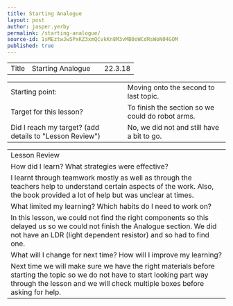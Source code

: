 ```yaml
---
title: Starting Analogue
layout: post
author: jasper.yerby
permalink: /starting-analogue/
source-id: 1sMEztwJw5PxKZ3xmQCvkKn8M3vMB0oWCdRsWoN04GOM
published: true
---
```

<table>
  <tr>
    <td>Title</td>
    <td>Starting Analogue</td>
    <td></td>
    <td>22.3.18</td>
  </tr>
</table>


<table>
  <tr>
    <td>Starting point:</td>
    <td>Moving onto the second to last topic.</td>
  </tr>
  <tr>
    <td>Target for this lesson?</td>
    <td>To finish the section so we could do robot arms.</td>
  </tr>
  <tr>
    <td>Did I reach my target? 
(add details to "Lesson Review")</td>
    <td>No, we did not and still have a bit to go.</td>
  </tr>
</table>


<table>
  <tr>
    <td>Lesson Review</td>
  </tr>
  <tr>
    <td>How did I learn? What strategies were effective? </td>
  </tr>
  <tr>
    <td>I learnt through teamwork mostly as well as through the teachers help to understand certain aspects of the work. Also, the book provided a lot of help but was unclear at times.</td>
  </tr>
  <tr>
    <td>What limited my learning? Which habits do I need to work on? </td>
  </tr>
  <tr>
    <td>In this lesson, we could not find the right components so this delayed us so we could not finish the Analogue section. We did not have an LDR (light dependent resistor) and so had to find one.</td>
  </tr>
  <tr>
    <td>What will I change for next time? How will I improve my learning?</td>
  </tr>
  <tr>
    <td>Next time we will make sure we have the right materials before starting the topic so we do not have to start looking part way through the lesson and we will check multiple boxes before asking for help.</td>
  </tr>
</table>


